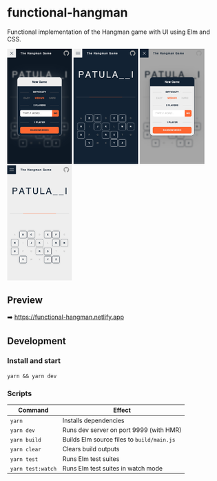 # functional-hangman

Functional implementation of the Hangman game with UI using Elm and CSS.

<a href="./docs/menu-dark.png"><img alt="Menu dark mode" width="150px" src="./docs/menu-dark.png"></a>
<a href="./docs/game-dark.png"><img alt="Game dark mode" width="150px" src="./docs/game-dark.png"></a>
<a href="./docs/menu-light.png"><img alt="Menu light mode" width="150px" src="./docs/menu-light.png"></a>
<a href="./docs/game-light.png"><img alt="Game light mode" width="150px" src="./docs/game-light.png"></a>

## Preview

➡️ https://functional-hangman.netlify.app

## Development

### Install and start

```
yarn && yarn dev
```

### Scripts

| Command           | Effect                                     |
| ----------------- | ------------------------------------------ |
| `yarn`            | Installs dependencies                      |
| `yarn dev`        | Runs dev server on port 9999 (with HMR)    |
| `yarn build`      | Builds Elm source files to `build/main.js` |
| `yarn clear`      | Clears build outputs                       |
| `yarn test`       | Runs Elm test suites                       |
| `yarn test:watch` | Runs Elm test suites in watch mode         |
